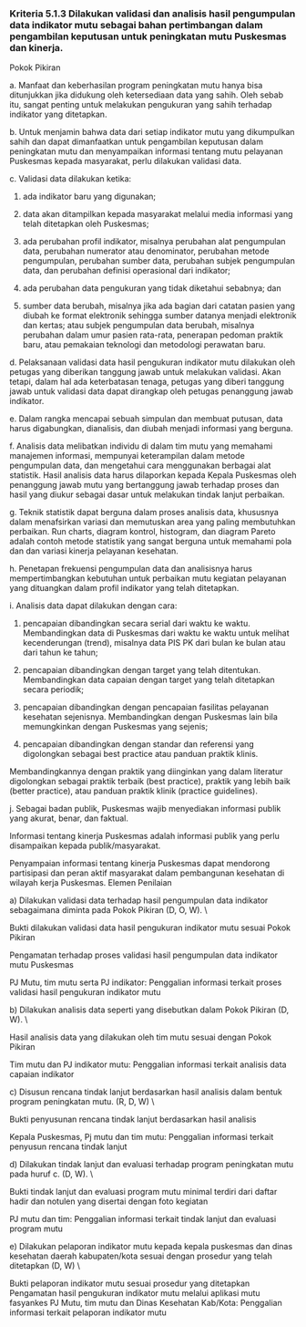 
### Kriteria 5.1.3 Dilakukan validasi dan analisis hasil pengumpulan data indikator mutu sebagai bahan pertimbangan dalam pengambilan keputusan untuk peningkatan mutu Puskesmas dan kinerja. 



Pokok Pikiran 

a. Manfaat dan keberhasilan program peningkatan mutu hanya bisa ditunjukkan jika didukung oleh ketersediaan data yang sahih. 
Oleh sebab itu, sangat penting untuk melakukan pengukuran yang sahih terhadap indikator yang ditetapkan. 

b. Untuk menjamin bahwa data dari setiap indikator mutu yang dikumpulkan sahih dan dapat  dimanfaatkan untuk pengambilan keputusan dalam peningkatan mutu dan menyampaikan informasi tentang mutu pelayanan Puskesmas kepada masyarakat, perlu dilakukan validasi data. 

c. Validasi data dilakukan ketika: 
1. ada indikator baru yang digunakan; 
2. data akan ditampilkan kepada  masyarakat melalui media informasi yang telah ditetapkan oleh Puskesmas; 

3. ada perubahan profil indikator, misalnya perubahan alat pengumpulan data, perubahan numerator atau denominator, perubahan metode pengumpulan, perubahan sumber data, perubahan subjek pengumpulan data, dan perubahan definisi operasional dari indikator; 

4. ada perubahan data pengukuran yang tidak diketahui sebabnya; dan 

5. sumber data berubah, misalnya jika ada bagian dari catatan pasien yang diubah ke format elektronik sehingga sumber datanya menjadi elektronik dan kertas; 
atau subjek pengumpulan data berubah, misalnya perubahan dalam umur pasien rata-rata, penerapan pedoman praktik baru, atau pemakaian teknologi dan metodologi perawatan baru. 


d. Pelaksanaan validasi data hasil pengukuran indikator mutu dilakukan oleh petugas yang diberikan tanggung jawab untuk melakukan validasi. Akan tetapi,  dalam hal ada keterbatasan tenaga, petugas yang diberi tanggung jawab untuk validasi data dapat dirangkap oleh petugas penanggung jawab indikator. 

e. Dalam rangka mencapai sebuah simpulan dan membuat putusan, data harus  digabungkan,  dianalisis, dan diubah menjadi informasi yang berguna. 

f. Analisis data melibatkan individu di dalam tim mutu yang memahami manajemen informasi, mempunyai keterampilan dalam metode pengumpulan data, dan mengetahui cara menggunakan berbagai alat statistik. 
Hasil analisis data harus dilaporkan kepada Kepala Puskesmas oleh penanggung jawab mutu yang bertanggung jawab terhadap proses dan hasil yang diukur sebagai dasar untuk melakukan tindak lanjut perbaikan. 

g. Teknik statistik dapat berguna dalam proses analisis data, khususnya dalam menafsirkan variasi dan memutuskan area yang paling membutuhkan perbaikan. 
Run charts, diagram kontrol, histogram, dan diagram Pareto adalah contoh metode statistik yang sangat berguna untuk memahami pola dan dan variasi kinerja pelayanan kesehatan. 

h. Penetapan frekuensi pengumpulan data dan analisisnya harus mempertimbangkan kebutuhan untuk perbaikan mutu kegiatan pelayanan yang dituangkan dalam profil indikator yang telah ditetapkan. 

i. Analisis data dapat dilakukan dengan cara: 
1. pencapaian dibandingkan secara serial dari waktu ke waktu. Membandingkan data di Puskesmas dari waktu ke waktu untuk  melihat kecenderungan (trend), misalnya data PIS PK dari bulan ke bulan atau dari tahun ke tahun; 

2. pencapaian dibandingkan dengan target yang telah ditentukan. Membandingkan data capaian dengan target yang telah ditetapkan secara periodik; 


3. pencapaian dibandingkan dengan pencapaian fasilitas pelayanan kesehatan sejenisnya. Membandingkan dengan Puskesmas lain bila memungkinkan dengan Puskesmas yang sejenis; 

4. pencapaian dibandingkan dengan standar dan referensi yang digolongkan sebagai best practice atau panduan praktik klinis. 

Membandingkannya dengan praktik yang diinginkan yang dalam literatur digolongkan sebagai praktik terbaik (best practice), praktik yang lebih baik (better practice), atau panduan praktik klinik (practice guidelines). 

j. Sebagai badan publik, Puskesmas wajib menyediakan informasi publik yang akurat, benar, dan faktual. 

Informasi tentang kinerja Puskesmas adalah informasi publik yang perlu disampaikan kepada publik/masyarakat. 

Penyampaian informasi tentang kinerja Puskesmas dapat mendorong partisipasi dan peran aktif masyarakat dalam  pembangunan kesehatan di wilayah kerja Puskesmas. 
Elemen Penilaian 




 a) Dilakukan validasi data terhadap hasil pengumpulan data indikator sebagaimana diminta pada Pokok Pikiran (D, O, W).  \




Bukti dilakukan validasi data hasil pengukuran indikator mutu sesuai Pokok Pikiran
 
Pengamatan terhadap proses validasi hasil 
pengumpulan data indikator mutu Puskesmas 
 
PJ Mutu, tim mutu serta PJ indikator: Penggalian informasi terkait proses validasi hasil pengukuran indikator mutu 




 b) Dilakukan analisis data seperti yang disebutkan dalam Pokok Pikiran (D, W).  \




Hasil analisis data yang dilakukan oleh tim mutu sesuai dengan Pokok Pikiran 
 
Tim mutu dan PJ indikator mutu: Penggalian informasi terkait analisis data capaian indikator 




 c) Disusun rencana tindak lanjut berdasarkan hasil analisis dalam bentuk program peningkatan mutu. (R, D, W)  \




Bukti penyusunan rencana tindak lanjut berdasarkan hasil analisis 
 
Kepala Puskesmas, Pj mutu dan tim mutu: Penggalian informasi terkait penyusun rencana tindak lanjut 




 d) Dilakukan tindak lanjut dan evaluasi terhadap program peningkatan mutu pada huruf c. (D, W).  \




Bukti tindak lanjut dan evaluasi program mutu minimal terdiri dari daftar hadir dan notulen yang disertai dengan foto kegiatan 
 
PJ mutu dan tim: Penggalian informasi terkait tindak lanjut dan evaluasi program mutu 




 e)  Dilakukan pelaporan indikator mutu kepada kepala puskesmas dan dinas kesehatan daerah kabupaten/kota sesuai dengan prosedur yang telah ditetapkan (D, W)  \




Bukti pelaporan indikator mutu sesuai prosedur yang ditetapkan 
Pengamatan hasil pengukuran indikator mutu melalui aplikasi mutu fasyankes 
PJ Mutu, tim mutu dan Dinas Kesehatan Kab/Kota: Penggalian informasi terkait pelaporan indikator mutu 





